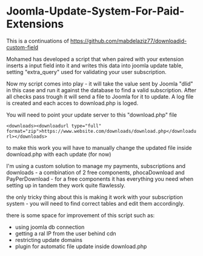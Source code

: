 # Joomla-Update-System-For-Paid-Extensions

This is a continuations of https://github.com/mabdelaziz77/downloadid-custom-field

Mohamed has developed a script that when paired with your extension inserts a input field into it and writes this data into joomla update table, setting "extra_query" used for validating your user subscription.

Now my script comes into play - it will take the value sent by Joomla "dlid" in this case and run it against the database to find a valid subscription.
After all checks pass trough it will send a file to Joomla for it to update.
A log file is created and each acces to download.php is loged.


You will need to point your update server to this "download.php" file

`<downloads><downloadurl type="full" format="zip">https://www.website.com/downloads/download.php</downloadurl></downloads>`


to make this work you will have to manually change the updated file inside download.php with each update (for now)

I'm using a custom solution to manage my payments, subscriptions and downloads - a combination of 2 free components, phocaDownload and PayPerDownload - for a free components it has everything you need when setting up in tandem they work quite flawlessly.

the only tricky thing about this is making it work with your subscription system - you will need to find correct tables and edit them accordingly.


there is some space for improvement of this script such as: 
- using joomla db connection
- getting a ral IP from the user behind cdn
- restricting update domains
- plugin for automatic file update inside download.php
